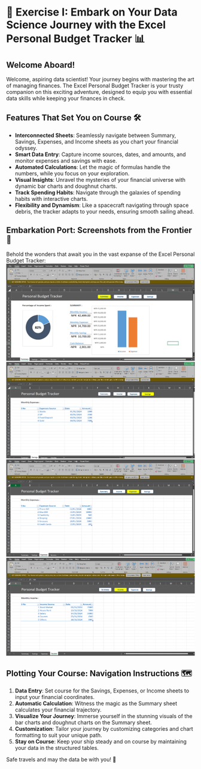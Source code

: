 # 🚀 Exercise I: Embark on Your Data Science Journey with the Excel Personal Budget Tracker 📊

## Welcome Aboard!

Welcome, aspiring data scientist! Your journey begins with mastering the art of managing finances. The Excel Personal Budget Tracker is your trusty companion on this exciting adventure, designed to equip you with essential data skills while keeping your finances in check.

## Features That Set You on Course 🛠️

- **Interconnected Sheets**: Seamlessly navigate between Summary, Savings, Expenses, and Income sheets as you chart your financial odyssey.
- **Smart Data Entry**: Capture income sources, dates, and amounts, and monitor expenses and savings with ease.
- **Automated Calculations**: Let the magic of formulas handle the numbers, while you focus on your exploration.
- **Visual Insights**: Unravel the mysteries of your financial universe with dynamic bar charts and doughnut charts.
- **Track Spending Habits**: Navigate through the galaxies of spending habits with interactive charts.
- **Flexibility and Dynamism**: Like a spacecraft navigating through space debris, the tracker adapts to your needs, ensuring smooth sailing ahead.

## Embarkation Port: Screenshots from the Frontier 🚢

Behold the wonders that await you in the vast expanse of the Excel Personal Budget Tracker:
![Summary Sheet](Outputs/image.png)
![Savings Sheet](Outputs/image-1.png)
![Expenses Sheet](Outputs/image-2.png)
![Income Sheet](Outputs/image-3.png)



## Plotting Your Course: Navigation Instructions 🗺️

1. **Data Entry**: Set course for the Savings, Expenses, or Income sheets to input your financial coordinates.
2. **Automatic Calculation**: Witness the magic as the Summary sheet calculates your financial trajectory.
3. **Visualize Your Journey**: Immerse yourself in the stunning visuals of the bar charts and doughnut charts on the Summary sheet.
4. **Customization**: Tailor your journey by customizing categories and chart formatting to suit your unique path.
5. **Stay on Course**: Keep your ship steady and on course by maintaining your data in the structured tables.

Safe travels and may the data be with you! 🌌
